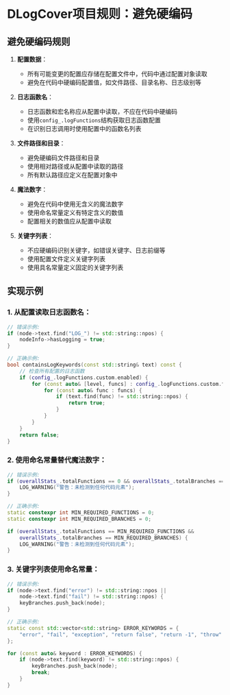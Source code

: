 # DLogCover项目规则：避免硬编码

## 避免硬编码规则

1. **配置数据**：
   - 所有可能变更的配置应存储在配置文件中，代码中通过配置对象读取
   - 避免在代码中硬编码配置值，如文件路径、目录名称、日志级别等

2. **日志函数名**：
   - 日志函数和宏名称应从配置中读取，不应在代码中硬编码
   - 使用`config_.logFunctions`结构获取日志函数配置
   - 在识别日志调用时使用配置中的函数名列表

3. **文件路径和目录**：
   - 避免硬编码文件路径和目录
   - 使用相对路径或从配置中读取的路径
   - 所有默认路径应定义在配置对象中

4. **魔法数字**：
   - 避免在代码中使用无含义的魔法数字
   - 使用命名常量定义有特定含义的数值
   - 配置相关的数值应从配置中读取

5. **关键字列表**：
   - 不应硬编码识别关键字，如错误关键字、日志前缀等
   - 使用配置文件定义关键字列表
   - 使用具名常量定义固定的关键字列表

## 实现示例

### 1. 从配置读取日志函数名：

```cpp
// 错误示例:
if (node->text.find("LOG_") != std::string::npos) {
    nodeInfo->hasLogging = true;
}

// 正确示例:
bool containsLogKeywords(const std::string& text) const {
    // 检查所有配置的日志函数
    if (config_.logFunctions.custom.enabled) {
        for (const auto& [level, funcs] : config_.logFunctions.custom.functions) {
            for (const auto& func : funcs) {
                if (text.find(func) != std::string::npos) {
                    return true;
                }
            }
        }
    }
    return false;
}
```

### 2. 使用命名常量替代魔法数字：

```cpp
// 错误示例:
if (overallStats_.totalFunctions == 0 && overallStats_.totalBranches == 0) {
    LOG_WARNING("警告：未检测到任何代码元素");
}

// 正确示例:
static constexpr int MIN_REQUIRED_FUNCTIONS = 0;
static constexpr int MIN_REQUIRED_BRANCHES = 0;

if (overallStats_.totalFunctions == MIN_REQUIRED_FUNCTIONS &&
    overallStats_.totalBranches == MIN_REQUIRED_BRANCHES) {
    LOG_WARNING("警告：未检测到任何代码元素");
}
```

### 3. 关键字列表使用命名常量：

```cpp
// 错误示例:
if (node->text.find("error") != std::string::npos ||
    node->text.find("fail") != std::string::npos) {
    keyBranches.push_back(node);
}

// 正确示例:
static const std::vector<std::string> ERROR_KEYWORDS = {
    "error", "fail", "exception", "return false", "return -1", "throw"
};

for (const auto& keyword : ERROR_KEYWORDS) {
    if (node->text.find(keyword) != std::string::npos) {
        keyBranches.push_back(node);
        break;
    }
}
```
